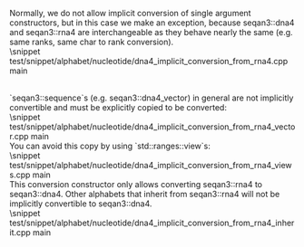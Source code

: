 <!-- SPDX-FileCopyrightText: 2006-2024 Knut Reinert & Freie Universität Berlin
     SPDX-FileCopyrightText: 2016-2024 Knut Reinert & MPI für molekulare Genetik
     SPDX-License-Identifier: CC-BY-4.0
-->

Normally, we do not allow implicit conversion of single argument constructors, but in this case we make an exception,
because seqan3::dna4 and seqan3::rna4 are interchangeable as they behave nearly the same (e.g. same ranks, same
char to rank conversion).
<br>
\snippet test/snippet/alphabet/nucleotide/dna4_implicit_conversion_from_rna4.cpp main

<br>
`seqan3::sequence`s (e.g. seqan3::dna4_vector) in general are not implicitly convertible and must be explicitly
copied to be converted:
<br>
\snippet test/snippet/alphabet/nucleotide/dna4_implicit_conversion_from_rna4_vector.cpp main

<br>
You can avoid this copy by using `std::ranges::view`s:
<br>
\snippet test/snippet/alphabet/nucleotide/dna4_implicit_conversion_from_rna4_views.cpp main

<br>
This conversion constructor only allows converting seqan3::rna4 to seqan3::dna4. Other alphabets that inherit
from seqan3::rna4 will not be implicitly convertible to seqan3::dna4.
<br>
\snippet test/snippet/alphabet/nucleotide/dna4_implicit_conversion_from_rna4_inherit.cpp main

